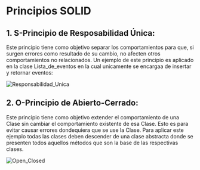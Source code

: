 # Principios SOLID

## 1. S-Principio de Resposabilidad Única:
  Este principio tiene como objetivo separar los comportamientos para que, si surgen errores como resultado de su cambio, no         afecten otros comportamientos no relacionados.
  Un ejemplo de este principio es aplicado en la clase Lista_de_eventos en la cual unicamente se encargaa de insertar y retornar     eventos:
  
  ![Responsabilidad_Unica](https://user-images.githubusercontent.com/82920949/185822105-f5dc1f4e-9e6d-4a54-a193-c04ea91d60cf.PNG)

## 2. O-Principio de Abierto-Cerrado:
  Este principio tiene como objetivo extender el comportamiento de una Clase sin cambiar el comportamiento existente de esa Clase.   Esto es para evitar causar errores dondequiera que se use la Clase.
  Para aplicar este ejemplo todas  las clases deben descender de una clase abstracta donde se presenten todos aquellos métodos que   son la base de las respectivas clases.
  
  ![Open_Closed](https://user-images.githubusercontent.com/82920949/185822594-98e96308-56dd-46ea-9886-87dfecc9a21f.PNG)
